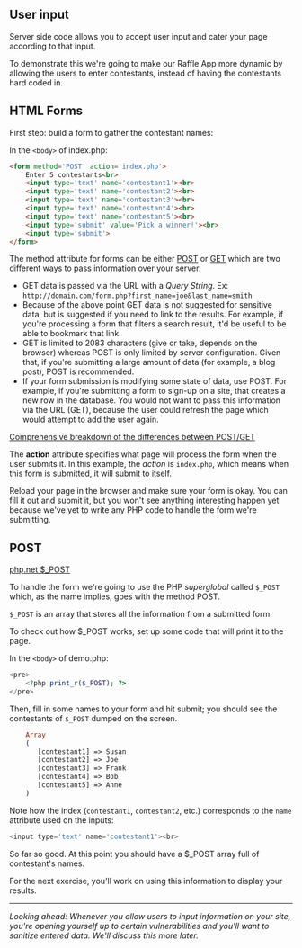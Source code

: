 ## User input

Server side code allows you to accept user input and cater your page according to that input.
 
To demonstrate this we're going to make our Raffle App more dynamic by allowing the users to enter contestants, instead of having the contestants hard coded in.





## HTML Forms
First step: build a form to gather the contestant names:

In the `<body>` of index.php:

```html
<form method='POST' action='index.php'>
	Enter 5 contestants<br>
	<input type='text' name='contestant1'><br>
	<input type='text' name='contestant2'><br>
	<input type='text' name='contestant3'><br>
	<input type='text' name='contestant4'><br>
	<input type='text' name='contestant5'><br>
	<input type='submit' value='Pick a winner!'><br>
	<input type='submit'>
</form>
```

The method attribute for forms can be either [POST](http://php.net/manual/en/reserved.variables.post.php) or [GET](http://www.php.net/manual/en/reserved.variables.get.php) which are two different ways to pass information over your server. 

* GET data is passed via the URL with a *Query String*. Ex: `http://domain.com/form.php?first_name=joe&last_name=smith`
* Because of the above point GET data is not suggested for sensitive data, but is suggested if you need to link to the results. For example, if you're processing a form that filters a search result, it'd be useful to be able to bookmark that link.
* GET is limited to 2083 characters (give or take, depends on the browser) whereas POST is only limited by server configuration. Given that, if you're submitting a large amount of data (for example, a blog post), POST is recommended.
* If your form submission is modifying some state of data, use POST. For example, if you're submitting a form to sign-up on a site, that creates a new row in the database. You would not want to pass this information via the URL (GET), because the user could refresh the page which would attempt to add the user again.

[Comprehensive breakdown of the differences between POST/GET](http://www.diffen.com/difference/Get_vs_Post)

The __action__ attribute specifies what page will process the form when the user submits it. In this example, the *action* is `index.php`, which means when this form is submitted, it will submit to itself.

Reload your page in the browser and make sure your form is okay. You can fill it out and submit it, but you won't see anything interesting happen yet because we've yet to write any PHP code to handle the form we're submitting.




## POST
[php.net $_POST](http://php.net/manual/en/reserved.variables.post.php)

To handle the form we're going to use the PHP *superglobal* called `$_POST` which, as the name implies, goes with the method POST.

`$_POST` is an array that stores all the information from a submitted form. 

To check out how $_POST works, set up some code that will print it to the page.

In the `<body>` of demo.php:

```php
<pre>
	<?php print_r($_POST); ?>
</pre>
```

Then, fill in some names to your form and hit submit; you should see the contestants of `$_POST` dumped on the screen.

```php
	Array
	(
	   [contestant1] => Susan
	   [contestant2] => Joe
	   [contestant3] => Frank
	   [contestant4] => Bob
	   [contestant5] => Anne
	)
```

Note how the index (`contestant1`, `contestant2`, etc.) corresponds to the `name` attribute used on the inputs:

```php
<input type='text' name='contestant1'><br>
```

So far so good. At this point you should have a $_POST array full of contestant's names.

For the next exercise, you'll work on using this information to display your results.
<hr>

<em>Looking ahead: Whenever you allow users to input information on your site, you're opening yourself up to certain vulnerabilities and you'll want to sanitize entered data. We'll discuss this more later.</em>
